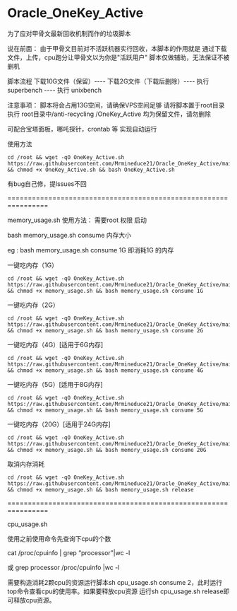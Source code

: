 # Oracle_OneKey_Active
为了应对甲骨文最新回收机制而作的垃圾脚本


说在前面：
由于甲骨文目前对不活跃机器实行回收，本脚本的作用就是  通过下载文件，上传，cpu跑分让甲骨文以为你是"活跃用户"
脚本仅做辅助，无法保证不被删机

脚本流程
下载10G文件（保留）----  下载2G文件（下载后删除）----  执行 superbench   ----  执行 unixbench

注意事项：
脚本将会占用13G空间，请确保VPS空间足够
请将脚本置于root目录执行
root目录中/anti-recycling  /OneKey_Active 均为保留文件，请勿删除

可配合宝塔面板，哪吒探针，crontab 等  实现自动运行


使用方法
```
cd /root && wget -qO OneKey_Active.sh https://raw.githubusercontent.com/Mrmineduce21/Oracle_OneKey_Active/main/OneKey_Active.sh && chmod +x OneKey_Active.sh && bash OneKey_Active.sh
```

有bug自己修，提lssues不回

================================================================

memory_usage.sh
使用方法： 需要root 权限 启动

bash memory_usage.sh consume 内存大小

eg : bash memory_usage.sh consume 1G 即消耗1G 的内存

一键吃内存（1G）
```
cd /root && wget -qO OneKey_Active.sh https://raw.githubusercontent.com/Mrmineduce21/Oracle_OneKey_Active/main/memory_usage.sh && chmod +x memory_usage.sh && bash memory_usage.sh consume 1G
```
一键吃内存（2G）
```
cd /root && wget -qO OneKey_Active.sh https://raw.githubusercontent.com/Mrmineduce21/Oracle_OneKey_Active/main/memory_usage.sh && chmod +x memory_usage.sh && bash memory_usage.sh consume 2G
```
一键吃内存（4G）[适用于6G内存]
```
cd /root && wget -qO OneKey_Active.sh https://raw.githubusercontent.com/Mrmineduce21/Oracle_OneKey_Active/main/memory_usage.sh && chmod +x memory_usage.sh && bash memory_usage.sh consume 4G
```
一键吃内存（5G）[适用于8G内存]
```
cd /root && wget -qO OneKey_Active.sh https://raw.githubusercontent.com/Mrmineduce21/Oracle_OneKey_Active/main/memory_usage.sh && chmod +x memory_usage.sh && bash memory_usage.sh consume 5G
```
一键吃内存（20G）[适用于24G内存]
```
cd /root && wget -qO OneKey_Active.sh https://raw.githubusercontent.com/Mrmineduce21/Oracle_OneKey_Active/main/memory_usage.sh && chmod +x memory_usage.sh && bash memory_usage.sh consume 20G
```

取消内存消耗
```
cd /root && wget -qO OneKey_Active.sh https://raw.githubusercontent.com/Mrmineduce21/Oracle_OneKey_Active/main/memory_usage.sh && chmod +x memory_usage.sh && bash memory_usage.sh release
```

================================================================

cpu_usage.sh

使用之前使用命令先查询下cpu的个数

cat /proc/cpuinfo | grep “processor”|wc -l

或 grep processor /proc/cpuinfo |wc -l

需要构造消耗2颗cpu的资源运行脚本sh cpu_usage.sh consume 2，此时运行top命令查看cpu的使用率。如果要释放cpu资源
运行sh cpu_usage.sh release即可释放cpu资源。



